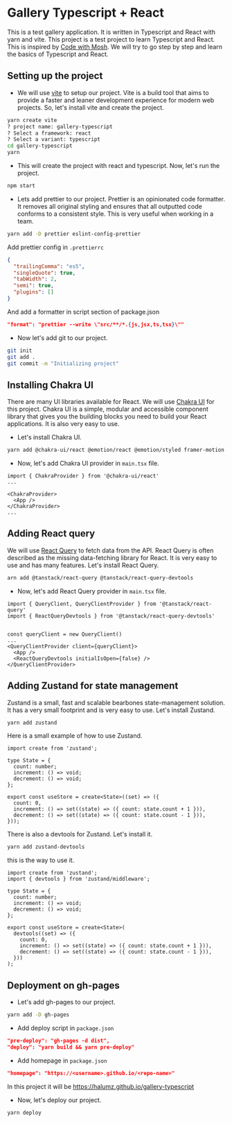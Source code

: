 # Gallery Typescript + React

This is a test gallery application. It is written in Typescript and React with yarn and vite. This project is a test project to learn Typescript and React. This is inspired by [Code with Mosh](https://codewithmosh.com/). We will try to go step by step and learn the basics of Typescript and React.

## Setting up the project

- We will use [vite](https://vitejs.dev/) to setup our project. Vite is a build tool that aims to provide a faster and leaner development experience for modern web projects. So, let's install vite and create the project.

```bash
yarn create vite
? project name: gallery-typescript
? Select a framework: react
? Select a variant: typescript
cd gallery-typescript
yarn
```

- This will create the project with react and typescript. Now, let's run the project.

```bash
npm start
```

- Lets add prettier to our project. Prettier is an opinionated code formatter. It removes all original styling and ensures that all outputted code conforms to a consistent style. This is very useful when working in a team.

```bash
yarn add -D prettier eslint-config-prettier
```

Add prettier config in `.prettierrc`

```json
{
  "trailingComma": "es5",
  "singleQuote": true,
  "tabWidth": 2,
  "semi": true,
  "plugins": []
}
```

And add a formatter in script section of package.json

```json
"format": "prettier --write \"src/**/*.{js,jsx,ts,tsx}\""
```

- Now let's add git to our project.

```bash
git init
git add .
git commit -m "Initializing project"
```

## Installing Chakra UI

There are many UI libraries available for React. We will use [Chakra UI](https://chakra-ui.com/) for this project. Chakra UI is a simple, modular and accessible component library that gives you the building blocks you need to build your React applications. It is also very easy to use.

- Let's install Chakra UI.

```bash
yarn add @chakra-ui/react @emotion/react @emotion/styled framer-motion
```

- Now, let's add Chakra UI provider in `main.tsx` file.

```tsx
import { ChakraProvider } from '@chakra-ui/react'
...

<ChakraProvider>
  <App />
</ChakraProvider>
...
```

## Adding React query

We will use [React Query](https://react-query.tanstack.com/) to fetch data from the API. React Query is often described as the missing data-fetching library for React. It is very easy to use and has many features. Let's install React Query.

```bash
arn add @tanstack/react-query @tanstack/react-query-devtools
```

- Now, let's add React Query provider in `main.tsx` file.

```tsx
import { QueryClient, QueryClientProvider } from '@tanstack/react-query'
import { ReactQueryDevtools } from '@tanstack/react-query-devtools'


const queryClient = new QueryClient()
...
<QueryClientProvider client={queryClient}>
  <App />
  <ReactQueryDevtools initialIsOpen={false} />
</QueryClientProvider>
```

## Adding Zustand for state management

Zustand is a small, fast and scalable bearbones state-management solution. It has a very small footprint and is very easy to use. Let's install Zustand.

```bash
yarn add zustand
```

Here is a small example of how to use Zustand.

```tsx
import create from 'zustand';

type State = {
  count: number;
  increment: () => void;
  decrement: () => void;
};

export const useStore = create<State>((set) => ({
  count: 0,
  increment: () => set((state) => ({ count: state.count + 1 })),
  decrement: () => set((state) => ({ count: state.count - 1 })),
}));
```

There is also a devtools for Zustand. Let's install it.

```bash
yarn add zustand-devtools
```

this is the way to use it.

```tsx
import create from 'zustand';
import { devtools } from 'zustand/middleware';

type State = {
  count: number;
  increment: () => void;
  decrement: () => void;
};

export const useStore = create<State>(
  devtools((set) => ({
    count: 0,
    increment: () => set((state) => ({ count: state.count + 1 })),
    decrement: () => set((state) => ({ count: state.count - 1 })),
  }))
);
```

## Deployment on gh-pages

- Let's add gh-pages to our project.

```bash
yarn add -D gh-pages
```

- Add deploy script in `package.json`

```json
"pre-deploy": "gh-pages -d dist",
"deploy": "yarn build && yarn pre-deploy"
```

- Add homepage in `package.json`

```json
"homepage": "https://<username>.github.io/<repo-name>"
```

In this project it will be https://halumz.github.io/gallery-typescript

- Now, let's deploy our project.

```bash
yarn deploy
```
